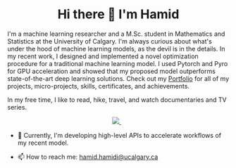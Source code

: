 <h1 align='center'>
  Hi there 👋 I'm Hamid 
</h1>


I'm a machine learning researcher and a M.Sc. student in Mathematics and Statistics at the University of Calgary. I'm always curious about what's under the hood of machine learning models, as the devil is in the details. In my recent work, I designed and implemented a novel optimization procedure for a traditional machine learning model. I used Pytorch and Pyro for GPU acceleration and showed that my proposed model outperforms state-of-the-art deep learning solutions. Check out my [Portfolio](https://github.com/HH197/Portfolio) for all of my projects, micro-projects, skills, certificates, and achievements.

In my free time, I like to read, hike, travel, and watch documentaries and TV series.

<p align='center'>
<a href="https://www.linkedin.com/in/hamid-hamidi/">
<img src="https://img.shields.io/badge/linkedin-%230077B5.svg?&style=for-the-badge&logo=linkedin&logoColor=white" />
</a>&nbsp;&nbsp;
</p>
</p>


- 🌱 Currently, I'm developing high-level APIs to accelerate workflows of my recent model.


- 📫 How to reach me: <a href='mailto:hamid.hamidi@ucalgary.ca'>hamid.hamidi@ucalgary.ca</a>

